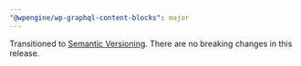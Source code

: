 ```yaml
---
"@wpengine/wp-graphql-content-blocks": major
---
```


Transitioned to [Semantic Versioning](https://semver.org). There are no breaking changes in this release.
